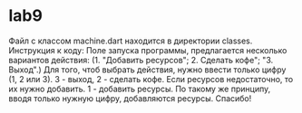 # lab9
Файл c классом machine.dart находится в директории classes. 
Инструкция к коду: Поле запуска программы, предлагается несколько вариантов действия: 
(1. "Добавить ресурсов"; 2. Сделать кофе"; "3. Выход".) Для того, чтоб выбрать действия, 
нужно ввести только цифру (1, 2 или 3). 3 - выход, 2 - сделать кофе. Если ресурсов недостаточно, 
то их нужно добавить. 1 - добавить ресурсы. По такому же принципу, вводя только нужную цифру, 
добавляются ресурсы. Спасибо!

